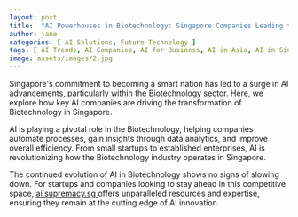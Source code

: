 ```yaml
---
layout: post
title:  "AI Powerhouses in Biotechnology: Singapore Companies Leading the Charge"
author: jane
categories: [ AI Solutions, Future Technology ]
tags: [ AI Trends, AI Companies, AI for Business, AI in Asia, AI in Singapore ]
image: assets/images/2.jpg
---
```


Singapore's commitment to becoming a smart nation has led to a surge in AI advancements, particularly within the Biotechnology sector. Here, we explore how key AI companies are driving the transformation of Biotechnology in Singapore.

AI is playing a pivotal role in the Biotechnology, helping companies automate processes, gain insights through data analytics, and improve overall efficiency. From small startups to established enterprises, AI is revolutionizing how the Biotechnology industry operates in Singapore.

The continued evolution of AI in Biotechnology shows no signs of slowing down. For startups and companies looking to stay ahead in this competitive space, <a href="https://ai.supremacy.sg" target="_blank"> ai.supremacy.sg </a> offers unparalleled resources and expertise, ensuring they remain at the cutting edge of AI innovation.
